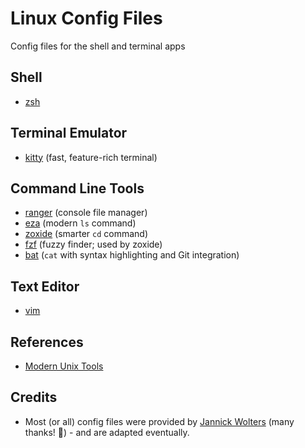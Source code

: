 # Linux Config Files

Config files for the shell and terminal apps

## Shell

- [zsh](https://en.wikipedia.org/wiki/Z_shell)

## Terminal Emulator

- [kitty](https://github.com/kovidgoyal/kitty) (fast, feature-rich terminal)

## Command Line Tools

- [ranger](https://github.com/ranger/ranger) (console file manager)
- [eza](https://github.com/eza-community/eza) (modern `ls` command)
- [zoxide](https://github.com/ajeetdsouza/zoxide) (smarter `cd` command)
- [fzf](https://github.com/junegunn/fzf) (fuzzy finder; used by zoxide)
- [bat](https://github.com/sharkdp/bat) (`cat` with syntax highlighting and Git integration)

## Text Editor

- [vim](https://github.com/vim/vim)

## References

- [Modern Unix Tools](https://github.com/ibraheemdev/modern-unix)

## Credits

- Most (or all) config files were provided by [Jannick Wolters](https://github.com/jawolters) (many thanks! 💙) - and are adapted eventually. 
